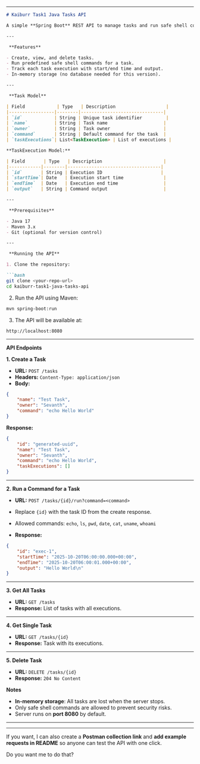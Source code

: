 

---

````markdown
# Kaiburr Task1 Java Tasks API

A simple **Spring Boot** REST API to manage tasks and run safe shell commands. Each task can have multiple executions with output and timestamps.

---

 **Features**

- Create, view, and delete tasks.
- Run predefined safe shell commands for a task.
- Track each task execution with start/end time and output.
- In-memory storage (no database needed for this version).

---

 **Task Model**

| Field            | Type   | Description                   |
|-----------------|--------|-------------------------------|
| `id`            | String | Unique task identifier         |
| `name`          | String | Task name                     |
| `owner`         | String | Task owner                    |
| `command`       | String | Default command for the task  |
| `taskExecutions`| List<TaskExecution> | List of executions |

**TaskExecution Model:**

| Field       | Type   | Description                       |
|------------|--------|-----------------------------------|
| `id`       | String | Execution ID                      |
| `startTime`| Date   | Execution start time               |
| `endTime`  | Date   | Execution end time                 |
| `output`   | String | Command output                     |

---

 **Prerequisites**

- Java 17  
- Maven 3.x  
- Git (optional for version control)  

---

 **Running the API**

1. Clone the repository:

```bash
git clone <your-repo-url>
cd kaiburr-task1-java-tasks-api
````

2. Run the API using Maven:

```bash
mvn spring-boot:run
```

3. The API will be available at:

```
http://localhost:8080
```

---

 **API Endpoints**

**1. Create a Task**

* **URL:** `POST /tasks`
* **Headers:** `Content-Type: application/json`
* **Body:**

```json
{
    "name": "Test Task",
    "owner": "Sevanth",
    "command": "echo Hello World"
}
```

 **Response:**

```json
{
    "id": "generated-uuid",
    "name": "Test Task",
    "owner": "Sevanth",
    "command": "echo Hello World",
    "taskExecutions": []
}
```

---

 **2. Run a Command for a Task**

* **URL:** `POST /tasks/{id}/run?command=<command>`

* Replace `{id}` with the task ID from the create response.

* Allowed commands: `echo`, `ls`, `pwd`, `date`, `cat`, `uname`, `whoami`

* **Response:**

```json
{
    "id": "exec-1",
    "startTime": "2025-10-20T06:00:00.000+00:00",
    "endTime": "2025-10-20T06:00:01.000+00:00",
    "output": "Hello World\n"
}
```

---

 **3. Get All Tasks**

* **URL:** `GET /tasks`
* **Response:** List of tasks with all executions.

---

 **4. Get Single Task**

* **URL:** `GET /tasks/{id}`
* **Response:** Task with its executions.

---

 **5. Delete Task**

* **URL:** `DELETE /tasks/{id}`
* **Response:** `204 No Content`


 **Notes**

* **In-memory storage**: All tasks are lost when the server stops.
* Only safe shell commands are allowed to prevent security risks.
* Server runs on **port 8080** by default.

---



---

If you want, I can also create a **Postman collection link** and **add example requests in README** so anyone can test the API with one click.  

Do you want me to do that?
```
